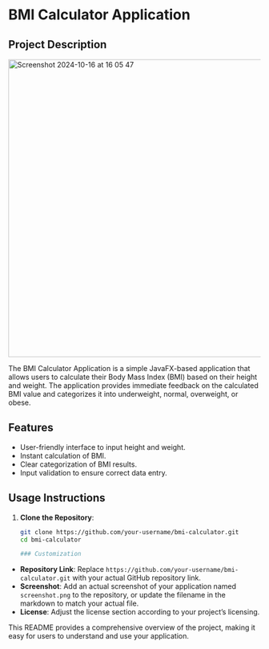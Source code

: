 # BMI Calculator Application

## Project Description
<img width="593" alt="Screenshot 2024-10-16 at 16 05 47" src="https://github.com/user-attachments/assets/4fef6eb4-e979-4272-88ca-333ee03a8c51">


The BMI Calculator Application is a simple JavaFX-based application that allows users to calculate their Body Mass Index (BMI) based on their height and weight. The application provides immediate feedback on the calculated BMI value and categorizes it into underweight, normal, overweight, or obese.

## Features
- User-friendly interface to input height and weight.
- Instant calculation of BMI.
- Clear categorization of BMI results.
- Input validation to ensure correct data entry.

## Usage Instructions

1. **Clone the Repository**:
   ```bash
   git clone https://github.com/your-username/bmi-calculator.git
   cd bmi-calculator

   ### Customization
- **Repository Link**: Replace `https://github.com/your-username/bmi-calculator.git` with your actual GitHub repository link.
- **Screenshot**: Add an actual screenshot of your application named `screenshot.png` to the repository, or update the filename in the markdown to match your actual file.
- **License**: Adjust the license section according to your project’s licensing. 

This README provides a comprehensive overview of the project, making it easy for users to understand and use your application.

